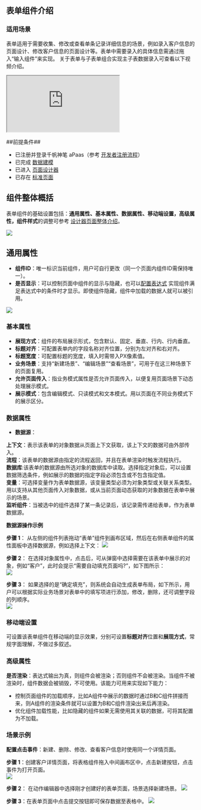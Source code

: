 ## **表单组件介绍**
### **适用场景**

表单适用于需要收集、修改或查看单条记录详细信息的场景，例如录入客户信息的页面设计、修改客户信息的页面设计等。表单中需要录入的具体信息需通过拖入“输入组件”来实现。
关于表单与子表单组合实现主子表数据录入可查看以下视频介绍。
<div class="doc-video-mod"><iframe src="https://cloud.tencent.com/edu/learning/quick-play/3565-61842?source=gw.doc.media&withPoster=1&notip=1"></iframe></div>  

##前提条件##  

- 已注册并登录千帆神笔 aPaas（参考 [开发者注册流程](https://cloud.tencent.com/document/product/1365/68054)）
- 已完成 [数据建模](https://cloud.tencent.com/document/product/1365/67951)
- 已进入 [页面设计器](https://cloud.tencent.com/document/product/1365/67961)
- 已存在 [标准页面](https://cloud.tencent.com/document/product/1365/67961)  


## **组件整体概括**
表单组件的基础设置包括：**通用属性、基本属性、数据属性、移动端设置，高级属性，组件样式**的调整可参考 [设计器页面整体介绍](https://cloud.tencent.com/document/product/1365/67961#.E5.8F.B3.E4.BE.A7.E5.B1.9E.E6.80.A7.E9.9D.A2.E6.9D.BF)。

![](https://qcloudimg.tencent-cloud.cn/raw/7d82abc8f0d21b36999d266c505cc662.png)  



## **通用属性**  

- **组件ID**：唯一标识当前组件，用户可自行更改（同一个页面内组件ID需保持唯一）。 
- **是否显示**：可以控制页面中组件的显示与隐藏，也可以[配置表达式](https://cloud.tencent.com/document/product/1365/67905) 实现组件满足表达式中的条件时才显示。即使组件隐藏，组件中加载的数据人就可以被引用。
  
![](https://qcloudimg.tencent-cloud.cn/raw/9d3a18fae359beda02a088117f2a2d83.png)

### **基本属性**  

- **展现方式**：组件的布局展示形式，包含默认、固定、垂直、行内、行内垂直。  
- **标题对齐**：可配置表单内的字段名称对齐位置，分别为左对齐和右对齐。
- **标题宽度**：可配置标题的宽度，填入时需带入PX像素值。
- **业务场景**：支持“新建场景”、“编辑场景”“查看场景”，可用于在这三种场景下的页面复用。
- **允许页面传入**：指业务模式属性是否允许页面传入，以便复用页面场景下动态处理展示模式。
- **展示模式**：包含编辑模式、只读模式和文本模式。用以页面在不同业务模式下的展示区分。

### **数据属性**  
- **数据源**：  

**上下文**：表示该表单的对象数据从页面上下文获取，该上下文的数据可由外部传入。  
**流程**：该表单的数据源由指定的流程返回，并且在表单渲染时触发流程执行。  
**数据库**:该表单的数据源由所选对象的数据库中读取。选择指定对象后，可以设置数据筛选条件，例如展示的数据的指定字段必须包含或不包含指定值。  
**变量**：可选择变量作为表单数据源，该变量类型必须为对象类型或关联关系类型。用以支持从其他页面传入对象数据，或从当前页面动态获取的对象数据在表单中展示的场景。  
**监听组件**：当被选中的组件选择了某一条记录后，该记录需传递给表单，作为表单数据源。  

**数据源操作示例**  

**步骤 1**： 从左侧的组件列表拖动“表单”组件到画布区域，然后在右侧表单组件的属性面板中选择数据源，例如选择上下文：
![](https://qcloudimg.tencent-cloud.cn/raw/4f5c436984d52dd1cf594c380253076c.png)  

**步骤 2**： 在选择对象属性中，点击后，可从弹窗中选择需要在该表单中展示的对象，例如“客户”，此时会提示“需要自动填充页面吗?”，如下图所示：  
![](https://qcloudimg.tencent-cloud.cn/raw/c013af2506ed8eb13c0c4a5b1b7190a2.png)    

**步骤 3**： 如果选择的是“确定填充”，则系统会自动生成表单布局，如下所示，用户可以根据实际业务场景对表单中的填写项进行添加，修改，删除，还可调整字段的列顺序。  
![](https://qcloudimg.tencent-cloud.cn/raw/fb98b9d0fa8a81a453c5cf0d2a90df5b.png)  

### **移动端设置**  
可设置该表单组件在移动端的显示效果，分别可设置**标题对齐**位置和**展现方式**，常规字面理解，不做过多叙述。

### **高级属性**  
**是否渲染**：表达式输出为真，则组件会被渲染；否则组件不会被渲染。当组件不被渲染时，组件数据会被销毁，不可使用。该能力可用来实现如下能力：  

- 控制页面组件的加载顺序，比如A组件中展示的数据时通过B和C组件拼接而来，则A组件的渲染条件就可以设置为B和C组件渲染出来后再渲染。
- 优化组件加载性能，比如隐藏的组件如果无需使用其关联的数据，可将其配置为不加载。

### **场景示例**
**配置点击事件**：新建、删除、修改、查看客户信息时使用同一个详情页面。

**步骤 1**：创建客户详情页面，将表格组件拖入中间画布区中，点击新建按钮，点击事件为打开页面。  
![](https://qcloudimg.tencent-cloud.cn/raw/b3124b11545c2822fe5dfc01e6134909.png)  

**步骤 2**： 在动作编辑器中选择刚才创建好的表单页面，场景选择新建场景。
![](https://qcloudimg.tencent-cloud.cn/raw/7bfa0892a8951da648557013fdf6ec6b.png)  

**步骤 3**：在表单页面中点击提交按钮即可保存数据至表格中。
![](https://qcloudimg.tencent-cloud.cn/raw/1c0594aba4d1881d00ea50e7c3c3663a.png)  
